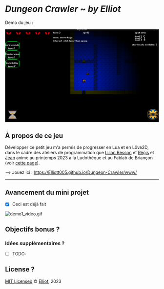 # *Dungeon Crawler* ~ *by Elliot*

Demo du jeu :

![demo1_image.png](screenshots/demo1_image.png)

## À propos de ce jeu

Développer ce petit jeu m'a permis de progresser en Lua et en Löve2D, dans le cadre des ateliers de programmation que [Lilian Besson](https://GitHub.com/Naereen) et [Régis](https://github.com/regisb) et [Jean](https://github.com/Jehadel) anime au printemps 2023 à la Ludothèque et au Fablab de Briançon (voir [cette page](https://github.com/aucoindujeu/codeclub)).

==> Jouez ici : <https://Elliott005.github.io/Dungeon-Crawler/www/>

----

## Avancement du mini projet

- [x] Ceci est déjà fait

![demo1_video.gif](screenshots/demo1_video.gif)

## Objectifs bonus ?

### Idées supplémentaires ?

- [ ] TODO:

## License ?

[MIT Licensed](LICENSE)
© [Elliot](https://github.com/Elliott005), 2023
